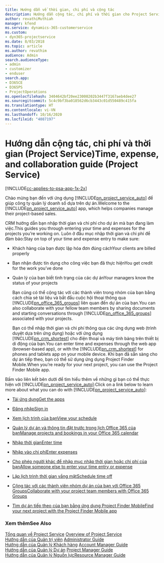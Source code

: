 ```yaml
---
title: Hướng dẫn về thời gian, chi phí và cộng tác
description: Hướng dẫn cộng tác, chi phí và thời gian cho Project Service
author: revathiMuthiah
manager: kfend
ms.service: dynamics-365-customerservice
ms.custom:
- dyn365-projectservice
ms.date: 8/03/2018
ms.topic: article
ms.author: revathim
audience: Admin
search.audienceType:
- admin
- customizer
- enduser
search.app:
- D365CE
- D365PS
- ProjectOperations
ms.openlocfilehash: 3404642bf20ee23000202b3447f3167aeb4dee27
ms.sourcegitcommit: 5c4c9bf3ba018562d6cb3443c01d550489c415fa
ms.translationtype: HT
ms.contentlocale: vi-VN
ms.lasthandoff: 10/16/2020
ms.locfileid: "4087197"
---
```

# <a name="time-expense-and-collaboration-guide-project-service"></a><span data-ttu-id="5c93f-103">Hướng dẫn cộng tác, chi phí và thời gian (Project Service)</span><span class="sxs-lookup"><span data-stu-id="5c93f-103">Time, expense, and collaboration guide (Project Service)</span></span>

[!INCLUDE[cc-applies-to-psa-app-1x-2x](../includes/cc-applies-to-psa-app-1x-2x.md)]

<span data-ttu-id="5c93f-104">Chào mừng bạn đến với ứng dụng [!INCLUDE[pn_project_service_auto](../includes/pn-project-service-auto.md)] để giúp công ty quản lý doanh số dựa trên dự án.</span><span class="sxs-lookup"><span data-stu-id="5c93f-104">Welcome to the [!INCLUDE[pn_project_service_auto](../includes/pn-project-service-auto.md)] app, which helps companies manage their project-based sales.</span></span> 
  
 <span data-ttu-id="5c93f-105">CRM hướng dẫn bạn nhập thời gian và chi phí cho dự án mà bạn đang làm việc.</span><span class="sxs-lookup"><span data-stu-id="5c93f-105">This guides you through entering your time and expenses for the projects you’re working on.</span></span> <span data-ttu-id="5c93f-106">Luôn ở đầu mục nhập thời gian và chi phí để đảm bảo:</span><span class="sxs-lookup"><span data-stu-id="5c93f-106">Stay on top of your time and expense entry to make sure:</span></span>  
  
- <span data-ttu-id="5c93f-107">Khách hàng của bạn được lập hóa đơn đúng cách</span><span class="sxs-lookup"><span data-stu-id="5c93f-107">Your clients are billed properly</span></span>  
  
- <span data-ttu-id="5c93f-108">Bạn nhận được tín dụng cho công việc bạn đã thực hiện</span><span class="sxs-lookup"><span data-stu-id="5c93f-108">You get credit for the work you’ve done</span></span>  
  
- <span data-ttu-id="5c93f-109">Quản lý của bạn biết tình trạng của các dự án</span><span class="sxs-lookup"><span data-stu-id="5c93f-109">Your managers know the status of your projects</span></span>  
  
  <span data-ttu-id="5c93f-110">Bạn cũng có thể cộng tác với các thành viên trong nhóm của bạn bằng cách chia sẻ tài liệu và bắt đầu cuộc hội thoại thông qua [!INCLUDE[pn_office_365_groups](../includes/pn-office-365-groups.md)] liên quan đến dự án của bạn.</span><span class="sxs-lookup"><span data-stu-id="5c93f-110">You can also collaborate with your fellow team members by sharing documents and starting conversations through [!INCLUDE[pn_office_365_groups](../includes/pn-office-365-groups.md)] associated with your projects.</span></span>  
  
  <span data-ttu-id="5c93f-111">Bạn có thể nhập thời gian và chi phí thông qua các ứng dụng web (trình duyệt dựa trên ứng dụng) hoặc với ứng dụng [!INCLUDE[pn_crm_shortest](../includes/pn-crm-shortest.md)] cho điện thoại và máy tính bảng trên thiết bị di động của bạn.</span><span class="sxs-lookup"><span data-stu-id="5c93f-111">You can enter time and expenses through the web app (browser-based app), or with the [!INCLUDE[pn_crm_shortest](../includes/pn-crm-shortest.md)] for phones and tablets app on your mobile device.</span></span> <span data-ttu-id="5c93f-112">Khi bạn đã sẵn sàng cho dự án tiếp theo, bạn có thể sử dụng ứng dụng Project Finder Mobile.</span><span class="sxs-lookup"><span data-stu-id="5c93f-112">When you’re ready for your next project, you can use the Project Finder Mobile app.</span></span>  
  
<span data-ttu-id="5c93f-113">Bấm vào liên kết bên dưới để tìm hiểu thêm về những gì bạn có thể thực hiện với [!INCLUDE[pn_project_service_auto](../includes/pn-project-service-auto.md)]:</span><span class="sxs-lookup"><span data-stu-id="5c93f-113">Click on a link below to learn more about what you can do with [!INCLUDE[pn_project_service_auto](../includes/pn-project-service-auto.md)]:</span></span>  
  
-   [<span data-ttu-id="5c93f-114">Tải ứng dụng</span><span class="sxs-lookup"><span data-stu-id="5c93f-114">Get the apps</span></span>](../psa/get-apps.md)  
  
-   [<span data-ttu-id="5c93f-115">Đăng nhập</span><span class="sxs-lookup"><span data-stu-id="5c93f-115">Sign in</span></span>](../psa/sign-in.md)  
  
-   [<span data-ttu-id="5c93f-116">Xem lịch trình của bạn</span><span class="sxs-lookup"><span data-stu-id="5c93f-116">View your schedule</span></span>](../psa/view-schedule.md)  
  
-   [<span data-ttu-id="5c93f-117">Quản lý dự án và thông tin đặt trước trong lịch Office 365 của bạn</span><span class="sxs-lookup"><span data-stu-id="5c93f-117">Manage projects and bookings in your Office 365 calendar</span></span>](../psa/manage-project-bookings-office-365-calendar.md)  
  
-   [<span data-ttu-id="5c93f-118">Nhập thời gian</span><span class="sxs-lookup"><span data-stu-id="5c93f-118">Enter time</span></span>](../psa/enter-time.md)  
  
-   [<span data-ttu-id="5c93f-119">Nhập vào chi phí</span><span class="sxs-lookup"><span data-stu-id="5c93f-119">Enter expenses</span></span>](../psa/enter-expenses.md)  
  
-   [<span data-ttu-id="5c93f-120">Cho phép người khác để nhập mục nhập thời gian hoặc chi phí của bạn</span><span class="sxs-lookup"><span data-stu-id="5c93f-120">Allow someone else to enter your time entry or expense</span></span>](../psa/allow-someone-else-enter-time-entry-expense.md)  
  
-   [<span data-ttu-id="5c93f-121">Lập lịch trình thời gian vắng mặt</span><span class="sxs-lookup"><span data-stu-id="5c93f-121">Schedule time off</span></span>](../psa/schedule-time-off.md)  
  
-   [<span data-ttu-id="5c93f-122">Cộng tác với các thành viên nhóm dự án của bạn với Office 365 Groups</span><span class="sxs-lookup"><span data-stu-id="5c93f-122">Collaborate with your project team members with Office 365 Groups</span></span>](../psa/collaborate-project-team-members-office-365-groups.md)  
  
-   [<span data-ttu-id="5c93f-123">Tìm dự án tiếp theo của bạn bằng ứng dụng Project Finder Mobile</span><span class="sxs-lookup"><span data-stu-id="5c93f-123">Find your next project with the Project Finder Mobile app</span></span>](../psa/find-next-project-finder-mobile-app.md)  
  
### <a name="see-also"></a><span data-ttu-id="5c93f-124">Xem thêm</span><span class="sxs-lookup"><span data-stu-id="5c93f-124">See Also</span></span>  
 <span data-ttu-id="5c93f-125">[Tổng quan về Project Service](../psa/overview.md) </span><span class="sxs-lookup"><span data-stu-id="5c93f-125">[Overview of Project Service](../psa/overview.md) </span></span>  
 <span data-ttu-id="5c93f-126">[Hướng dẫn của Quản trị viên](../psa/admin-guide.md) </span><span class="sxs-lookup"><span data-stu-id="5c93f-126">[Administrator Guide](../psa/admin-guide.md) </span></span>  
 <span data-ttu-id="5c93f-127">[Hướng dẫn của Quản lý Khách hàng](../psa/account-manager-guide.md) </span><span class="sxs-lookup"><span data-stu-id="5c93f-127">[Account Manager Guide](../psa/account-manager-guide.md) </span></span>  
 <span data-ttu-id="5c93f-128">[Hướng dẫn của Quản lý Dự án](../psa/project-manager-guide.md) </span><span class="sxs-lookup"><span data-stu-id="5c93f-128">[Project Manager Guide](../psa/project-manager-guide.md) </span></span>  
 [<span data-ttu-id="5c93f-129">Hướng dẫn của Quản lý Nguồn lực</span><span class="sxs-lookup"><span data-stu-id="5c93f-129">Resource Manager Guide</span></span>](../psa/resource-manager-guide.md)   
